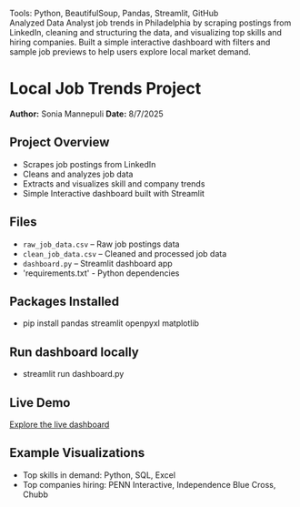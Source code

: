 Tools: Python, BeautifulSoup, Pandas, Streamlit, GitHub  
Analyzed Data Analyst job trends in Philadelphia by scraping postings from LinkedIn, cleaning and structuring the data, and visualizing top skills and hiring companies. Built a simple interactive dashboard with filters and sample job previews to help users explore local market demand.

# Local Job Trends Project

**Author:** Sonia Mannepuli
**Date:** 8/7/2025

## Project Overview

- Scrapes job postings from LinkedIn
- Cleans and analyzes job data
- Extracts and visualizes skill and company trends
- Simple Interactive dashboard built with Streamlit

## Files

- `raw_job_data.csv` – Raw job postings data
- `clean_job_data.csv` – Cleaned and processed job data
- `dashboard.py` – Streamlit dashboard app
- 'requirements.txt' - Python dependencies

## Packages Installed

- pip install pandas streamlit openpyxl matplotlib

## Run dashboard locally
- streamlit run dashboard.py

## Live Demo
[Explore the live dashboard](https://job-trends--explorer-wqkvpq2acknugghevg9pma.streamlit.app/)
    
## Example Visualizations

- Top skills in demand: Python, SQL, Excel
- Top companies hiring: PENN Interactive, Independence Blue Cross, Chubb
